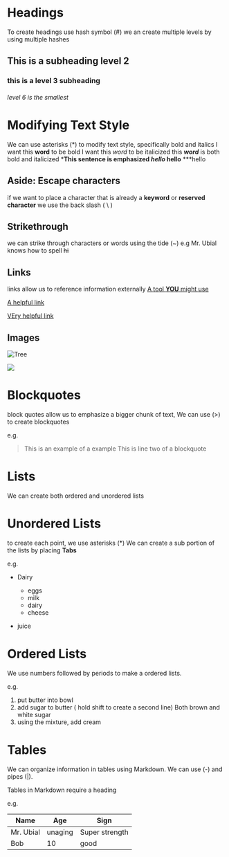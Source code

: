 
# Headings
To create headings use hash symbol (#)
we an create multiple levels by using multiple hashes
## This is a subheading level 2

### this is a level 3 subheading

###### level 6 is the smallest

# Modifying Text Style
We can use asterisks (\*) to modify text style, specifically bold and italics
I want this **word** to be bold
I want this _word_ to be italicized
this **_word_** is both bold and italicized
***This sentence is emphasized
*hello* hello** ***hello

## Aside: Escape characters
if we want to place a character that is already a **keyword** or **reserved character** we use the back slash ( \\ )
## Strikethrough
we can strike through characters or words using the tide (~)
e.g
Mr. Ubial knows how to spell ~~hi~~  

## Links 
links allow us to reference information externally
[A tool **YOU** might use](https://youtube.com)

[A helpful link](https://www.britannica.com/)

[VEry helpful link](http://calculator.com/)

## Images

![Tree](https://www.thespruce.com/thmb/ClRANI4jTWhkGeNhvJtArRhlGSA=/1500x0/filters:no_upscale():max_bytes(150000):strip_icc()/the-difference-between-trees-and-shrubs-3269804-hero-a4000090f0714f59a8ec6201ad250d90.jpg)



![](https://encrypted-tbn0.gstatic.com/images?q=tbn:ANd9GcRoJBsIjRMDJdBK6QmlDiF1peqJGOwR8E_1Aw&usqp=CAU)


# Blockquotes

block quotes allow us to emphasize a bigger chunk of text, We can use (>) to create blockquotes

e.g.

>This is an example of a example
  This is line two of a blockquote


# Lists
We can create both ordered and unordered lists

# Unordered Lists
to create each point, we use asterisks (\*)
We can create a sub portion of the lists by placing **Tabs**

e.g.

* Dairy
	* eggs
	* milk
	* dairy
	* cheese
	
* juice

# Ordered Lists
We use numbers followed by periods to make a ordered lists.

e.g.

1. put butter into bowl
2. add sugar to butter ( hold shift to create a second line)
   Both brown and white sugar
3. using the mixture, add cream


# Tables
We can organize information in tables using Markdown.
We can use (-) and pipes (|).

Tables in Markdown require a heading

e.g.

| Name    | Age     | Sign     |
| ---     | ---     | ---      |
|Mr. Ubial|unaging  | Super strength|
|Bob | 10  | good |










 
 
